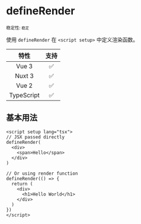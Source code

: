 # defineRender

<small>稳定性: <code class="!text-green-600">稳定</code></small>

使用 `defineRender` 在 `<script setup>` 中定义渲染函数。

|    特性    |        支持        |
| :--------: | :----------------: |
|   Vue 3    | :white_check_mark: |
|   Nuxt 3   | :white_check_mark: |
|   Vue 2    | :white_check_mark: |
| TypeScript | :white_check_mark: |

## 基本用法

```vue
<script setup lang="tsx">
// JSX passed directly
defineRender(
  <div>
    <span>Hello</span>
  </div>
)

// Or using render function
defineRender(() => {
  return (
    <div>
      <h1>Hello World</h1>
    </div>
  )
})
</script>
```
